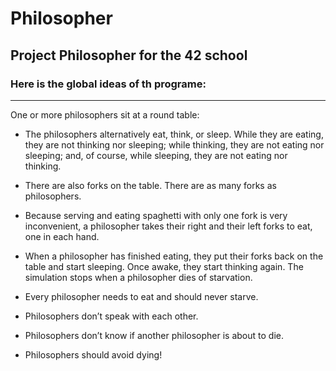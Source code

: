 # Philosopher

## Project Philosopher for the 42 school


### Here is the global ideas of th programe:
***

One or more philosophers sit at a round table:

* The philosophers alternatively eat, think, or sleep.
While they are eating, they are not thinking nor sleeping; while thinking, they are not eating nor sleeping;
and, of course, while sleeping, they are not eating nor thinking.

* There are also forks on the table. There are as many forks as philosophers.

* Because serving and eating spaghetti with only one fork is very inconvenient, a
philosopher takes their right and their left forks to eat, one in each hand.

* When a philosopher has finished eating, they put their forks back on the table and start sleeping. Once awake, they start thinking again. The simulation stops when a philosopher dies of starvation.

* Every philosopher needs to eat and should never starve.

* Philosophers don’t speak with each other.

* Philosophers don’t know if another philosopher is about to die.

* Philosophers should avoid dying!
